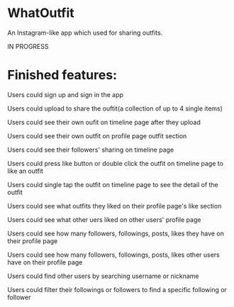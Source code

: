 # WhatOutfit

An Instagram-like app which used for sharing outfits. 

IN PROGRESS

# Finished features:

Users could sign up and sign in the app

Users could upload to share the ouftit(a collection of up to 4 single items)

Users could see their own oufit on timeline page after they upload

Users could see their own outfit on profile page outfit section

Users could see their followers' sharing on timeline page

Users could press like button or double click the outfit on timeline page to like an outfit

Users could single tap the outfit on timeline page to see the detail of the outfit

Users could see what outfits they liked on their profile page's like section

Users could see what other uers liked on other users' profile page

Users could see how many followers, followings, posts, likes they have on their profile page

Users could see how many followers, followings, posts, likes other users have on their profile page

Users could find other users by searching username or nickname

Users could filter their followings or followers to find a specific following or follower


